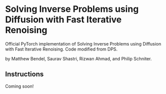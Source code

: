 # Solving Inverse Problems using Diffusion with Fast Iterative Renoising

Official PyTorch implementation of Solving Inverse Problems using Diffusion with Fast Iterative Renoising. Code modified from DPS.

by Matthew Bendel, Saurav Shastri, Rizwan Ahmad, and Philip Schniter.

## Instructions
Coming soon!